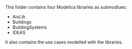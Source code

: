 This folder contains four Modelica libraries as submodlues:
 - AixLib
 - Buildings
 - BuildingSystems
 - IDEAS

It also contains the use cases modelled with the libraries.
